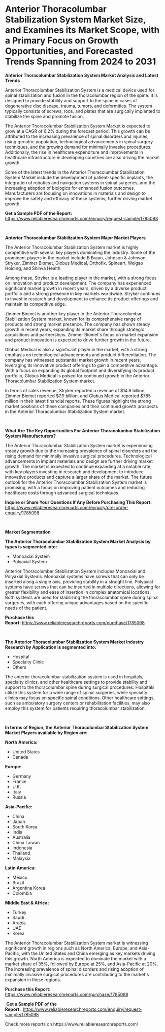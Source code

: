 <p><h1>Anterior Thoracolumbar Stabilization System Market Size, and Examines its Market Scope, with a Primary Focus on Growth Opportunities, and Forecasted Trends Spanning from 2024 to 2031</h1></p><p><strong>Anterior Thoracolumbar Stabilization System Market Analysis and Latest Trends</strong></p>
<p><p>Anterior Thoracolumbar Stabilization System is a medical device used for spinal stabilization and fusion in the thoracolumbar region of the spine. It is designed to provide stability and support to the spine in cases of degenerative disc disease, trauma, tumors, and deformities. The system typically consists of screws, rods, and plates that are surgically implanted to stabilize the spine and promote fusion.</p><p>The Anterior Thoracolumbar Stabilization System Market is expected to grow at a CAGR of 6.2% during the forecast period. This growth can be attributed to the increasing prevalence of spinal disorders and injuries, rising geriatric population, technological advancements in spinal surgery techniques, and the growing demand for minimally invasive procedures. Additionally, the rise in healthcare expenditure and improvements in healthcare infrastructure in developing countries are also driving the market growth.</p><p>Some of the latest trends in the Anterior Thoracolumbar Stabilization System Market include the development of patient-specific implants, the integration of robotics and navigation systems in spinal surgeries, and the increasing adoption of biologics for enhanced fusion outcomes. Manufacturers are focusing on innovations in materials and design to improve the safety and efficacy of these systems, further driving market growth.</p></p>
<p><strong>Get a Sample PDF of the Report:&nbsp;</strong> <a href="https://www.reliableresearchreports.com/enquiry/request-sample/1785098">https://www.reliableresearchreports.com/enquiry/request-sample/1785098</a></p>
<p>&nbsp;</p>
<p><strong>Anterior Thoracolumbar Stabilization System Major Market Players</strong></p>
<p><p>The Anterior Thoracolumbar Stabilization System market is highly competitive with several key players dominating the industry. Some of the prominent players in the market include B Braun, Johnson & Johnson, Stryker, Zimmer Biomet, Globus Medical, Orthofix, Spineart, Weigao Holding, and Shinva Health.</p><p>Among these, Stryker is a leading player in the market, with a strong focus on innovation and product development. The company has experienced significant market growth in recent years, driven by a diverse product portfolio and a strong presence in key markets worldwide. Stryker continues to invest in research and development to enhance its product offerings and maintain its competitive edge.</p><p>Zimmer Biomet is another key player in the Anterior Thoracolumbar Stabilization System market, known for its comprehensive range of products and strong market presence. The company has shown steady growth in recent years, expanding its market share through strategic acquisitions and partnerships. Zimmer Biomet's focus on market expansion and product innovation is expected to drive further growth in the future.</p><p>Globus Medical is also a significant player in the market, with a strong emphasis on technological advancements and product differentiation. The company has witnessed substantial market growth in recent years, leveraging its innovative product offerings to gain a competitive advantage. With a focus on expanding its global footprint and diversifying its product portfolio, Globus Medical is poised for continued growth in the Anterior Thoracolumbar Stabilization System market.</p><p>In terms of sales revenue, Stryker reported a revenue of $14.9 billion, Zimmer Biomet reported $7.9 billion, and Globus Medical reported $785 million in their latest financial reports. These figures highlight the strong market positions of these companies and their continued growth prospects in the Anterior Thoracolumbar Stabilization System market.</p></p>
<p>&nbsp;</p>
<p><strong>What Are The Key Opportunities For Anterior Thoracolumbar Stabilization System Manufacturers?</strong></p>
<p><p>The Anterior Thoracolumbar Stabilization System market is experiencing steady growth due to the increasing prevalence of spinal disorders and the rising demand for minimally invasive surgical procedures. Technological advancements in implant materials and design are further driving market growth. The market is expected to continue expanding at a notable rate, with key players investing in research and development to introduce innovative products and capture a larger share of the market. The future outlook for the Anterior Thoracolumbar Stabilization System market is promising, with a focus on improving patient outcomes and reducing healthcare costs through advanced surgical techniques.</p></p>
<p><strong>Inquire or Share Your Questions If Any Before Purchasing This Report:</strong> <a href="https://www.reliableresearchreports.com/enquiry/pre-order-enquiry/1785098">https://www.reliableresearchreports.com/enquiry/pre-order-enquiry/1785098</a></p>
<p>&nbsp;</p>
<p><strong>Market Segmentation</strong></p>
<p><strong>The Anterior Thoracolumbar Stabilization System Market Analysis by types is segmented into:</strong></p>
<p><ul><li>Monoaxial System</li><li>Polyaxial System</li></ul></p>
<p><p>Anterior Thoracolumbar Stabilization System includes Monoaxial and Polyaxial Systems. Monoaxial systems have screws that can only be inserted along a single axis, providing stability in a straight line. Polyaxial systems have screws that can be inserted in multiple directions, allowing for greater flexibility and ease of insertion in complex anatomical locations. Both systems are used for stabilizing the thoracolumbar spine during spinal surgeries, with each offering unique advantages based on the specific needs of the patient.</p></p>
<p><strong>Purchase this Report:&nbsp;</strong><a href="https://www.reliableresearchreports.com/purchase/1785098">https://www.reliableresearchreports.com/purchase/1785098</a></p>
<p>&nbsp;</p>
<p><strong>The Anterior Thoracolumbar Stabilization System Market Industry Research by Application is segmented into:</strong></p>
<p><ul><li>Hospital</li><li>Specialty Clinic</li><li>Others</li></ul></p>
<p><p>The anterior thoracolumbar stabilization system is used in hospitals, specialty clinics, and other healthcare settings to provide stability and support to the thoracolumbar spine during surgical procedures. Hospitals utilize this system for a wide range of spinal surgeries, while specialty clinics may focus on specific spinal conditions. Other healthcare settings, such as ambulatory surgery centers or rehabilitation facilities, may also employ this system for patients requiring thoracolumbar stabilization.</p></p>
<p>&nbsp;</p>
<p><strong>In terms of Region, the Anterior Thoracolumbar Stabilization System Market Players available by Region are:</strong></p>
<p>
    <p> <strong> North America: </strong>
        <ul>
            <li>United States</li>
            <li>Canada</li>
        </ul>
        </p> 
    <p> <strong> Europe: </strong>
        <ul>
            <li>Germany</li>
            <li>France</li>
            <li>U.K.</li>
            <li>Italy</li>
            <li>Russia</li>
        </ul>
        </p> 
    <p> <strong> Asia-Pacific: </strong>
        <ul>
            <li>China</li>
            <li>Japan</li>
            <li>South Korea</li>
            <li>India</li>
            <li>Australia</li>
            <li>China Taiwan</li>
            <li>Indonesia</li>
            <li>Thailand</li>
            <li>Malaysia</li>
        </ul>
        </p> 
    <p> <strong> Latin America: </strong>
        <ul>
            <li>Mexico</li>
            <li>Brazil</li>
            <li>Argentina Korea</li>
            <li>Colombia</li>
        </ul>
        </p> 
    <p> <strong> Middle East & Africa: </strong>
        <ul>
            <li>Turkey</li>
            <li>Saudi</li>
            <li>Arabia</li>
            <li>UAE</li>
            <li>Korea</li>
        </ul>
    </p>
    </p>
<p><p>The Anterior Thoracolumbar Stabilization System market is witnessing significant growth in regions such as North America, Europe, and Asia-Pacific, with the United States and China emerging as key markets driving this growth. North America is expected to dominate the market with a market share of 35%, followed by Europe at 25%, and Asia-Pacific at 20%. The increasing prevalence of spinal disorders and rising adoption of minimally invasive surgical procedures are contributing to the market's expansion in these regions.</p></p>
<p><strong>Purchase this Report: </strong><a href="https://www.reliableresearchreports.com/purchase/1785098">https://www.reliableresearchreports.com/purchase/1785098</a></p>
<p>&nbsp;<strong>Get a Sample PDF of the Report:&nbsp;&nbsp;</strong><a href="https://www.reliableresearchreports.com/enquiry/request-sample/1785098">https://www.reliableresearchreports.com/enquiry/request-sample/1785098</a></p>
<p><strong></strong></p>
<p>Check more reports on https://www.reliableresearchreports.com/</p>